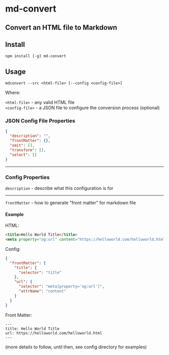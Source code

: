 # md-convert

Convert an HTML file to Markdown
---

## Install

```shell
npm install [-g] md-convert
```

## Usage

```shell
mdconvert --src <html-file> [--config <config-file>]
```

Where:

`<html-file>` - any valid HTML file  
`<config-file>` - a JSON file to configure the conversion process (optional)

### JSON Config File Properties

```JSON
{
  "description": "",
  "frontMatter": {},
  "omit": [],
  "transform": [],
  "select": []
}
```

---

### Config Properties

`description` - describe what this configuration is for

---

`frontMatter` - how to generate "front matter" for markdown file

#### Example

HTML:

```html
<title>Hello World Title</title>
<meta property="og:url" content="https://helloworld.com/helloworld.html">
```

Config:

```json
{
  "frontMatter": {
    "title": {
      "selector": "title"
    },
    "url": {
      "selector": "meta[property='og:url']",
      "attrName": "content"
    }
  }
}
```

Front Matter:

```text
---
title: Hello World Title  
url: https://helloworld.com/helloworld.html  
---
```

(more details to follow, until then, see config directory for examples)
